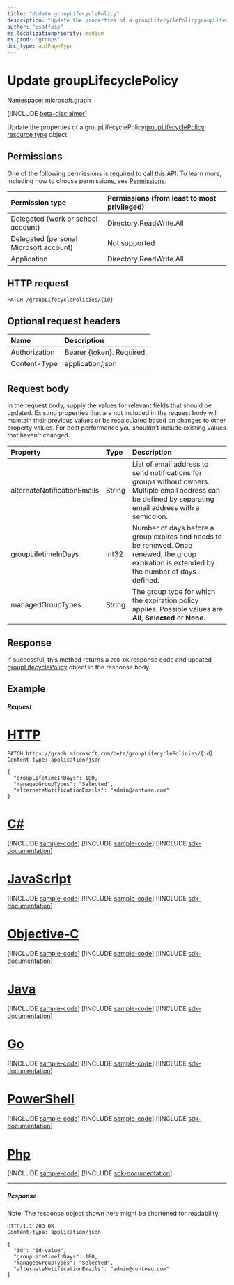 ```yaml
---
title: "Update groupLifecyclePolicy"
description: "Update the properties of a groupLifecyclePolicygroupLifecyclePolicy resource type object."
author: "psaffaie"
ms.localizationpriority: medium
ms.prod: "groups"
doc_type: apiPageType
---
```


# Update groupLifecyclePolicy

Namespace: microsoft.graph

[!INCLUDE [beta-disclaimer](../../includes/beta-disclaimer.md)]

Update the properties of a groupLifecyclePolicy[groupLifecyclePolicy resource type](../resources/grouplifecyclepolicy.md) object.

## Permissions

One of the following permissions is required to call this API. To learn more, including how to choose permissions, see [Permissions](/graph/permissions-reference).

| Permission type                        | Permissions (from least to most privileged) |
| :------------------------------------- | :------------------------------------------ |
| Delegated (work or school account)     | Directory.ReadWrite.All                     |
| Delegated (personal Microsoft account) | Not supported                               |
| Application                            | Directory.ReadWrite.All                     |

## HTTP request

<!-- { "blockType": "ignored" } -->

```http
PATCH /groupLifecyclePolicies/{id}
```

## Optional request headers

| Name          | Description               |
| :------------ | :------------------------ |
| Authorization | Bearer {token}. Required. |
| Content-Type  | application/json          |

## Request body

In the request body, supply the values for relevant fields that should be updated. Existing properties that are not included in the request body will maintain their previous values or be recalculated based on changes to other property values. For best performance you shouldn't include existing values that haven't changed.

| Property                    | Type   | Description                                                                                                                                                |
| :-------------------------- | :----- | :--------------------------------------------------------------------------------------------------------------------------------------------------------- |
| alternateNotificationEmails | String | List of email address to send notifications for groups without owners. Multiple email address can be defined by separating email address with a semicolon. |
| groupLifetimeInDays         | Int32  | Number of days before a group expires and needs to be renewed. Once renewed, the group expiration is extended by the number of days defined.               |
| managedGroupTypes           | String | The group type for which the expiration policy applies. Possible values are **All**, **Selected** or **None**.                                             |

## Response

If successful, this method returns a `200 OK` response code and updated [groupLifecyclePolicy](../resources/grouplifecyclepolicy.md) object in the response body.

## Example

##### Request

# [HTTP](#tab/http)

<!-- {
  "blockType": "request",
  "name": "update_grouplifecyclepolicy"
}-->

```http
PATCH https://graph.microsoft.com/beta/groupLifecyclePolicies/{id}
Content-type: application/json

{
  "groupLifetimeInDays": 180,
  "managedGroupTypes": "Selected",
  "alternateNotificationEmails": "admin@contoso.com"
}
```

# [C#](#tab/csharp)
[!INCLUDE [sample-code](../includes/snippets/csharp/update-grouplifecyclepolicy-csharp-snippets.md)]
[!INCLUDE [sample-code](../includes/snippets/csharp/update-grouplifecyclepolicy-csharp-snippets.md)]
[!INCLUDE [sdk-documentation](../includes/snippets/snippets-sdk-documentation-link.md)]

# [JavaScript](#tab/javascript)
[!INCLUDE [sample-code](../includes/snippets/javascript/update-grouplifecyclepolicy-javascript-snippets.md)]
[!INCLUDE [sample-code](../includes/snippets/javascript/update-grouplifecyclepolicy-javascript-snippets.md)]
[!INCLUDE [sdk-documentation](../includes/snippets/snippets-sdk-documentation-link.md)]

# [Objective-C](#tab/objc)
[!INCLUDE [sample-code](../includes/snippets/objc/update-grouplifecyclepolicy-objc-snippets.md)]
[!INCLUDE [sample-code](../includes/snippets/objc/update-grouplifecyclepolicy-objc-snippets.md)]
[!INCLUDE [sdk-documentation](../includes/snippets/snippets-sdk-documentation-link.md)]

# [Java](#tab/java)
[!INCLUDE [sample-code](../includes/snippets/java/update-grouplifecyclepolicy-java-snippets.md)]
[!INCLUDE [sample-code](../includes/snippets/java/update-grouplifecyclepolicy-java-snippets.md)]
[!INCLUDE [sdk-documentation](../includes/snippets/snippets-sdk-documentation-link.md)]

# [Go](#tab/go)
[!INCLUDE [sample-code](../includes/snippets/go/update-grouplifecyclepolicy-go-snippets.md)]
[!INCLUDE [sample-code](../includes/snippets/go/update-grouplifecyclepolicy-go-snippets.md)]
[!INCLUDE [sdk-documentation](../includes/snippets/snippets-sdk-documentation-link.md)]

# [PowerShell](#tab/powershell)
[!INCLUDE [sample-code](../includes/snippets/powershell/update-grouplifecyclepolicy-powershell-snippets.md)]
[!INCLUDE [sample-code](../includes/snippets/powershell/update-grouplifecyclepolicy-powershell-snippets.md)]
[!INCLUDE [sdk-documentation](../includes/snippets/snippets-sdk-documentation-link.md)]

# [Php](#tab/php)
[!INCLUDE [sample-code](../includes/snippets/php/update-grouplifecyclepolicy-php-snippets.md)]
[!INCLUDE [sdk-documentation](../includes/snippets/snippets-sdk-documentation-link.md)]

---

##### Response

Note: The response object shown here might be shortened for readability.

<!-- {
  "blockType": "response",
  "truncated": true,
  "@odata.type": "microsoft.graph.groupLifecyclePolicy"
} -->

```http
HTTP/1.1 200 OK
Content-type: application/json

{
  "id": "id-value",
  "groupLifetimeInDays": 180,
  "managedGroupTypes": "Selected",
  "alternateNotificationEmails": "admin@contoso.com"
}
```

<!-- uuid: 8fcb5dbc-d5aa-4681-8e31-b001d5168d79
2015-10-25 14:57:30 UTC -->
<!--
{
  "type": "#page.annotation",
  "description": "Update groupLifecyclePolicy",
  "keywords": "",
  "section": "documentation",
  "tocPath": "",
  "suppressions": [
  ]
}
-->
